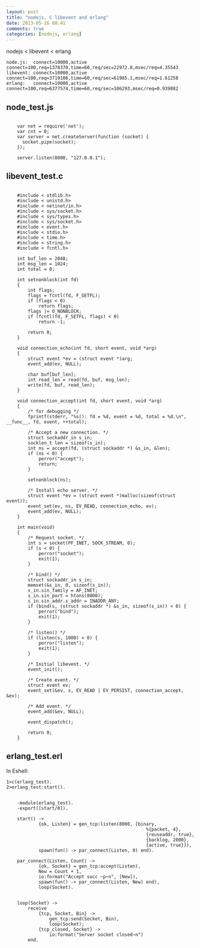 ```yaml
---
layout: post
title: "nodejs, C libevent and erlang"
date: 2013-05-16 00:41
comments: true
categories: [nodejs, erlang]
---
```


nodejs < libevent < erlang

	node.js:  connect=10000,active connect=100,req=1378370,time=60,req/sec=22972.8,msec/req=4.35543
	libevent: connect=10000,active connect=100,req=3719106,time=60,req/sec=61985.1,msec/req=1.61258
	erlang:	  connect=10000,active connect=100,req=6377574,time=60,req/sec=106293,msec/req=0.939882

## node_test.js

<pre><code>
	var net = require('net');
	var cnt = 0;
	var server = net.createServer(function (socket) {
	  socket.pipe(socket);
	});

	server.listen(8000, "127.0.0.1");
</code></pre>

## libevent_test.c

<pre><code>
	#include < stdlib.h>
	#include < unistd.h>
	#include < netinet/in.h>  
	#include < sys/socket.h>  
	#include < sys/types.h>  
	#include < sys/socket.h>
	#include < event.h>  
	#include < stdio.h>  
	#include < time.h> 
	#include < string.h>
	#include < fcntl.h>

	int buf_len = 2048;
	int msg_len = 1024; 
	int total = 0;

	int setnonblock(int fd)
	{       
		int flags;       
		flags = fcntl(fd, F_GETFL);       
		if (flags < 0)               
			return flags;       
		flags |= O_NONBLOCK;       
		if (fcntl(fd, F_SETFL, flags) < 0)               
			return -1;       
	 
		return 0;
	}

	void connection_echo(int fd, short event, void *arg)
	{
		struct event *ev = (struct event *)arg;
		event_add(ev, NULL);

		char buf[buf_len];
		int read_len = read(fd, buf, msg_len);
		write(fd, buf, read_len);
	}

	void connection_accept(int fd, short event, void *arg)   
	{ 
	    /* for debugging */ 
	    fprintf(stderr, "%s(): fd = %d, event = %d,	total = %d.\n", __func__, fd, event, ++total);  

	    /* Accept a new connection. */ 
	    struct sockaddr_in s_in;  
	    socklen_t len = sizeof(s_in);  
	    int ns = accept(fd, (struct sockaddr *) &s_in, &len);  
	    if (ns < 0) {  
	        perror("accept");  
	        return;  
	    }  

		setnonblock(ns);

	    /* Install echo server. */ 
	    struct event *ev = (struct event *)malloc(sizeof(struct event));  
	    event_set(ev, ns, EV_READ, connection_echo, ev);  
	    event_add(ev, NULL);  
	} 

	int main(void)  
	{  
	    /* Request socket. */ 
	    int s = socket(PF_INET, SOCK_STREAM, 0);  
	    if (s < 0) {  
	        perror("socket");  
	        exit(1);  
	    }  

	    /* bind() */ 
	    struct sockaddr_in s_in;  
	    memset(&s_in, 0, sizeof(s_in));  
	    s_in.sin_family = AF_INET;  
	    s_in.sin_port = htons(8000);  
	    s_in.sin_addr.s_addr = INADDR_ANY;  
	    if (bind(s, (struct sockaddr *) &s_in, sizeof(s_in)) < 0) {  
	        perror("bind");  
	        exit(1);  
	    }  

	    /* listen() */ 
	    if (listen(s, 1000) < 0) {  
	        perror("listen");  
	        exit(1);  
	    }  

	    /* Initial libevent. */ 
	    event_init();  

	    /* Create event. */ 
	    struct event ev;  
	    event_set(&ev, s, EV_READ | EV_PERSIST, connection_accept, &ev);  

	    /* Add event. */ 
	    event_add(&ev, NULL);  

	    event_dispatch();  

	    return 0;  
	}
</code></pre>

## erlang_test.erl

In Eshell:

	1>c(erlang_test).
	2>erlang_test:start().

<pre><code>
	-module(erlang_test).
	-export([start/0]).

	start() ->
	        {ok, Listen} = gen_tcp:listen(8000, [binary,
	                                                %{packet, 4},
	                                                {reuseaddr, true},
	                                                {backlog, 2000},
	                                                {active, true}]),
	        spawn(fun() -> par_connect(Listen, 0) end).

	par_connect(Listen, Count) ->
	        {ok, Socket} = gen_tcp:accept(Listen),
	        New = Count + 1,
	        io:format("Accept succ ~p~n", [New]),
	        spawn(fun() -> par_connect(Listen, New) end),
	        loop(Socket).


	loop(Socket) ->
	    receive
	        {tcp, Socket, Bin} ->
	            gen_tcp:send(Socket, Bin),
	            loop(Socket);
	        {tcp_closed, Socket} ->
	            io:format("Server socket closed~n")
	    end.
</code></pre>
